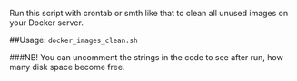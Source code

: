 Run this script with crontab or smth like that to clean all unused images on your Docker server.

##Usage:
```docker_images_clean.sh```

###NB! You can uncomment the strings in the code to see after run, how many disk space become free.
